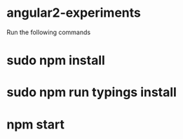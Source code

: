 # angular2-experiments

Run the following commands

# sudo npm install
# sudo npm run typings install

# npm start

